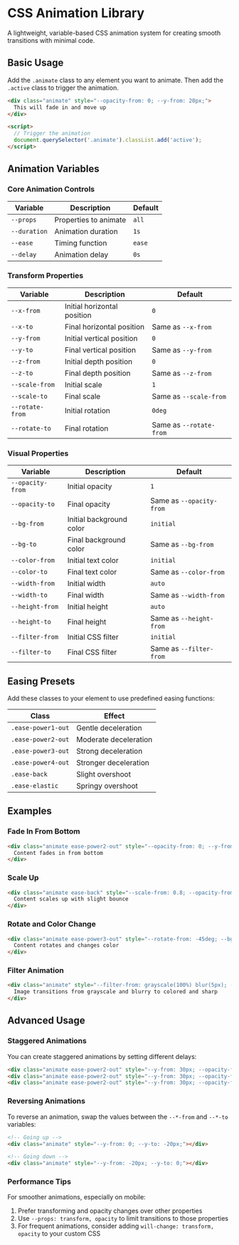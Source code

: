 # CSS Animation Library

A lightweight, variable-based CSS animation system for creating smooth transitions with minimal code.

## Basic Usage

Add the `.animate` class to any element you want to animate. Then add the `.active` class to trigger the animation.

```html
<div class="animate" style="--opacity-from: 0; --y-from: 20px;">
  This will fade in and move up
</div>

<script>
  // Trigger the animation
  document.querySelector('.animate').classList.add('active');
</script>
```

## Animation Variables

### Core Animation Controls

| Variable | Description | Default |
|----------|-------------|---------|
| `--props` | Properties to animate | `all` |
| `--duration` | Animation duration | `1s` |
| `--ease` | Timing function | `ease` |
| `--delay` | Animation delay | `0s` |

### Transform Properties

| Variable | Description | Default |
|----------|-------------|---------|
| `--x-from` | Initial horizontal position | `0` |
| `--x-to` | Final horizontal position | Same as `--x-from` |
| `--y-from` | Initial vertical position | `0` |
| `--y-to` | Final vertical position | Same as `--y-from` |
| `--z-from` | Initial depth position | `0` |
| `--z-to` | Final depth position | Same as `--z-from` |
| `--scale-from` | Initial scale | `1` |
| `--scale-to` | Final scale | Same as `--scale-from` |
| `--rotate-from` | Initial rotation | `0deg` |
| `--rotate-to` | Final rotation | Same as `--rotate-from` |

### Visual Properties

| Variable | Description | Default |
|----------|-------------|---------|
| `--opacity-from` | Initial opacity | `1` |
| `--opacity-to` | Final opacity | Same as `--opacity-from` |
| `--bg-from` | Initial background color | `initial` |
| `--bg-to` | Final background color | Same as `--bg-from` |
| `--color-from` | Initial text color | `initial` |
| `--color-to` | Final text color | Same as `--color-from` |
| `--width-from` | Initial width | `auto` |
| `--width-to` | Final width | Same as `--width-from` |
| `--height-from` | Initial height | `auto` |
| `--height-to` | Final height | Same as `--height-from` |
| `--filter-from` | Initial CSS filter | `initial` |
| `--filter-to` | Final CSS filter | Same as `--filter-from` |

## Easing Presets

Add these classes to your element to use predefined easing functions:

| Class | Effect |
|-------|--------|
| `.ease-power1-out` | Gentle deceleration |
| `.ease-power2-out` | Moderate deceleration |
| `.ease-power3-out` | Strong deceleration |
| `.ease-power4-out` | Stronger deceleration |
| `.ease-back` | Slight overshoot |
| `.ease-elastic` | Springy overshoot |

## Examples

### Fade In From Bottom

```html
<div class="animate ease-power2-out" style="--opacity-from: 0; --y-from: 20px; --duration: 0.5s;">
  Content fades in from bottom
</div>
```

### Scale Up

```html
<div class="animate ease-back" style="--scale-from: 0.8; --opacity-from: 0; --duration: 0.7s;">
  Content scales up with slight bounce
</div>
```

### Rotate and Color Change

```html
<div class="animate ease-power3-out" style="--rotate-from: -45deg; --bg-from: #eee; --bg-to: #42A5F5; --duration: 1s;">
  Content rotates and changes color
</div>
```

### Filter Animation

```html
<div class="animate" style="--filter-from: grayscale(100%) blur(5px); --filter-to: grayscale(0%) blur(0px); --duration: 1.2s;">
  Image transitions from grayscale and blurry to colored and sharp
</div>
```

## Advanced Usage

### Staggered Animations

You can create staggered animations by setting different delays:

```html
<div class="animate ease-power2-out" style="--y-from: 30px; --opacity-from: 0; --delay: 0s;"></div>
<div class="animate ease-power2-out" style="--y-from: 30px; --opacity-from: 0; --delay: 0.1s;"></div>
<div class="animate ease-power2-out" style="--y-from: 30px; --opacity-from: 0; --delay: 0.2s;"></div>
```

### Reversing Animations

To reverse an animation, swap the values between the `--*-from` and `--*-to` variables:

```html
<!-- Going up -->
<div class="animate" style="--y-from: 0; --y-to: -20px;"></div>

<!-- Going down -->
<div class="animate" style="--y-from: -20px; --y-to: 0;"></div>
```

### Performance Tips

For smoother animations, especially on mobile:

1. Prefer transforming and opacity changes over other properties
2. Use `--props: transform, opacity` to limit transitions to those properties
3. For frequent animations, consider adding `will-change: transform, opacity` to your custom CSS
